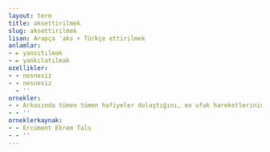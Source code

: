 ```yaml
---
layout: term
title: aksettirilmek
slug: aksettirilmek
lisan: Arapça ʿaks + Türkçe ettirilmek
anlamlar:
- ► yansıtılmak
- ► yankılatılmak
ozellikler:
- - nesnesiz
- - nesnesiz
  - ''
ornekler:
- - Arkasında tümen tümen hafiyeler dolaştığını, en ufak hareketlerinin saraya kadar aksettirildiğini biliyordu.
- - ''
orneklerkaynak:
- - Ercüment Ekrem Talu
- - ''
---
```

